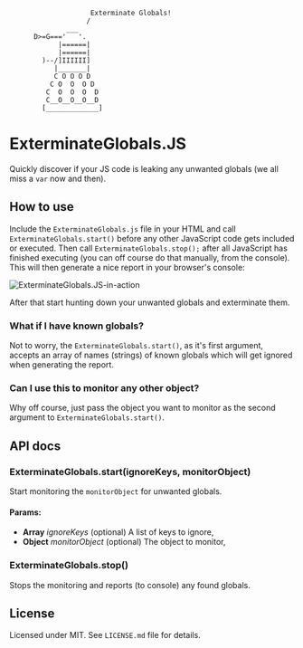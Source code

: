                         Exterminate Globals!
                       /
                  ___
          D>=G==='   '.
                |======|
                |======|
            )--/]IIIIII]
               |_______|
               C O O O D
              C O  O  O D
             C  O  O  O  D
             C__O__O__O__D
            [_____________]

# ExterminateGlobals.JS
Quickly discover if your JS code is leaking any unwanted globals (we all miss a `var` now and then).

## How to use
Include the `ExterminateGlobals.js` file in your HTML and call `ExterminateGlobals.start()` before any other JavaScript code gets included or executed. Then call `ExterminateGlobals.stop();` after all JavaScript has finished executing (you can off course do that manually, from the console). This will then generate a nice report in your browser's console:

![ExterminateGlobals.JS-in-action](https://raw.github.com/janhancic/ExterminateGlobals.JS/master/misc/readme_screenshot.png "ExterminateGlobals.JS in action")

After that start hunting down your unwanted globals and exterminate them.

### What if I have known globals?
Not to worry, the `ExterminateGlobals.start()`, as it's first argument, accepts an array of names (strings) of known globals which will get ignored when generating the report.

### Can I use this to monitor any other object?
Why off course, just pass the object you want to monitor as the second argument to `ExterminateGlobals.start()`.

## API docs

### ExterminateGlobals.start(ignoreKeys, monitorObject)

Start monitoring the `monitorObject` for unwanted globals.

#### Params: 

* **Array** *ignoreKeys* (optional) A list of keys to ignore,
* **Object** *monitorObject* (optional) The object to monitor, 

### ExterminateGlobals.stop()

Stops the monitoring and reports (to console) any found globals.

## License
Licensed under MIT. See `LICENSE.md` file for details.